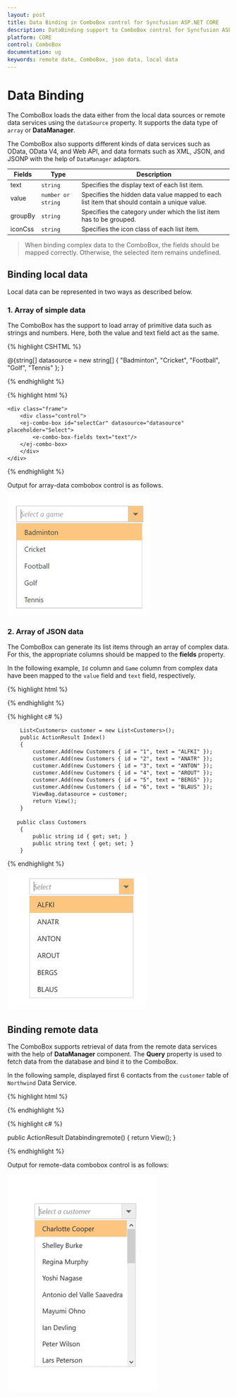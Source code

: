 ```yaml
---
layout: post
title: Data Binding in ComboBox control for Syncfusion ASP.NET CORE
description: DataBinding support to ComboBox control for Syncfusion ASP.NET CORE
platform: CORE
control: ComboBox
documentation: ug
keywords: remote date, ComboBox, json data, local data
---
```


# Data Binding

The ComboBox loads the data either from the local data sources or
remote data services using the `dataSource` property. It supports
the data type of `array` or **DataManager**.

The ComboBox also supports different kinds of data services such as OData, OData V4, and Web API, and data formats such as XML, JSON, and JSONP with the help of `DataManager` adaptors.

| Fields | Type | Description |
|------|------|-------------|
| text |  `string` | Specifies the display text of each list item. |
| value |  `number or string` | Specifies the hidden data value mapped to each list item that should contain a unique value. |
| groupBy |  `string` | Specifies the category under which the list item has to be grouped. |
| iconCss |  `string` | Specifies the icon class of each list item. |

> When binding complex data to the ComboBox, the fields should be mapped correctly. Otherwise, the selected item remains undefined.

## Binding local data

Local data can be represented in two ways as described below.

### 1. Array of simple data

The ComboBox has the support to load array of primitive data such as strings and numbers. Here, both the value and text field act as the same.

{% highlight CSHTML %}

 @{string[] datasource = new string[] { "Badminton", "Cricket", "Football", "Golf", "Tennis" };
    }

{% endhighlight %}

{% highlight html %}

    <div class="frame">
        <div class="control"> 
        <ej-combo-box id="selectCar" datasource="datasource" placeholder="Select">
            <e-combo-box-fields text="text"/>
        </ej-combo-box>
        </div>
    </div>

{% endhighlight %}

Output for array-data combobox control is as follows.

![](Combobox_databinding_images/array_data.png) 

### 2. Array of JSON data

The ComboBox can generate its list items through an array of complex data. For this,
the appropriate columns should be mapped to the **fields** property.

In the following example, `Id` column and `Game` column from complex data have been mapped to the `value` field and `text` field, respectively.

{% highlight html %}

<div class="frame">
        <div class="control"> 
        <ej-combo-box id="select" datasource="(IEnumerable<Customer>)ViewBag.datasource" placeholder="Select">
            <e-combo-box-fields text="text"/>
        </ej-combo-box>
        </div>
    </div>

{% endhighlight %}

{% highlight c# %}

  
        List<Customers> customer = new List<Customers>();
        public ActionResult Index()
        {
            customer.Add(new Customers { id = "1", text = "ALFKI" });
            customer.Add(new Customers { id = "2", text = "ANATR" });
            customer.Add(new Customers { id = "3", text = "ANTON" });
            customer.Add(new Customers { id = "4", text = "AROUT" });
            customer.Add(new Customers { id = "5", text = "BERGS" });
            customer.Add(new Customers { id = "6", text = "BLAUS" });
            ViewBag.datasource = customer;
            return View();
        }

       public class Customers
        {
            public string id { get; set; }
            public string text { get; set; }
        }
  {% endhighlight  %}

![](Combobox_databinding_images/local_data.png)

## Binding remote data

The ComboBox supports retrieval of data from the remote data services with the help of **DataManager** component. The **Query** property is used to fetch
data from the database and bind it to the ComboBox.

In the following sample, displayed first 6 contacts from the `customer` table of `Northwind` Data Service.


{% highlight html %}

 <div class="frame">
        <div class="control">
            <ej-combo-box id="searchCustomer" query="ej.Query().from('Suppliers').select('SupplierID', 'ContactName')" placeholder="Select a customer" width="100%">
                <e-datamanager url="//js.syncfusion.com/ejServices/wcf/NorthWind.svc/" offline="false" cross-domain="true"></e-datamanager>
                <e-combo-box-fields text="ContactName" value="SupplierID" />
            </ej-combo-box>
        </div>
    </div>

{% endhighlight %}

{% highlight c# %}

public ActionResult Databindingremote()
        {
            return View();
        }

{% endhighlight %}



Output for remote-data combobox control is as follows:


![](Combobox_databinding_images/remote_data.png) 